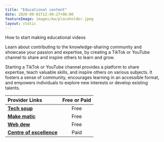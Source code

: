 ```yaml
---
title: "Educational content"
date: 2020-09-01T12:49:27+06:00
featureImage: images/ma/placeholder.jpeg
layout: static
---
```


How to start making educational videos

Learn about contributing to the knowledge-sharing community and showcase your passion and expertise, by creating a TikTok or YouTube channel to share and inspire others to learn and grow.

Starting a TikTok or YouTube channel provides a platform to share expertise, teach valuable skills, and inspire others on various subjects. It fosters a sense of community, encourages learning in an accessible format, and empowers individuals to explore new interests or develop existing talents.

| Provider Links      | Free or Paid  |  
| :-----------          | :--------------:      |  
| [**Tech soup**](https://blog.techsoup.org/posts/how-to-create-great-educational-content-on-tiktok) | Free | 
| [**Make matic**](https://makematic.com/blog/10-reasons-why-educational-videos-are-super-effective/) | Free  | 
| [**Web dew**](https://www.webdew.com/blog/youtube-educational-videos) | Free  | 
| [**Centre of excellence**](https://www.centreofexcellence.com/shop/how-to-grow-a-youtube-channel-diploma-course/) | Paid | 
  

<br/><br/>






